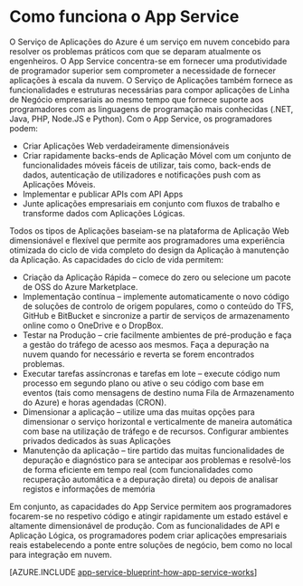 <properties 
    pageTitle="Como funciona o App Service do Azure" 
    description="Saiba como funciona o App Service" 
    keywords="serviço de aplicações, serviço de aplicações do azure, dimensionar, dimensionável, plano do serviço de aplicações, custo do serviço de aplicações"
    services="app-service" 
    documentationCenter="" 
    authors="yochay" 
    manager="wpickett" 
    editor=""/>

<tags 
    ms.service="app-service" 
    ms.workload="na" 
    ms.tgt_pltfrm="na" 
    ms.devlang="na" 
    ms.topic="hero-article" 
    ms.date="02/10/2016" 
    ms.author="yochay"/>

# Como funciona o App Service

O Serviço de Aplicações do Azure é um serviço em nuvem concebido para resolver os problemas práticos com que se deparam atualmente os engenheiros. O App Service concentra-se em fornecer uma produtividade de programador superior sem comprometer a necessidade de fornecer aplicações à escala da nuvem. O Serviço de Aplicações também fornece as funcionalidades e estruturas necessárias para compor aplicações de Linha de Negócio empresariais ao mesmo tempo que fornece suporte aos programadores com as linguagens de programação mais conhecidas (.NET, Java, PHP, Node.JS e Python).
Com o App Service, os programadores podem:

* Criar Aplicações Web verdadeiramente dimensionáveis
* Criar rapidamente backs-ends de Aplicação Móvel com um conjunto de funcionalidades móveis fáceis de utilizar, tais como, back-ends de dados, autenticação de utilizadores e notificações push com as Aplicações Móveis. 
* Implementar e publicar APIs com API Apps
* Junte aplicações empresariais em conjunto com fluxos de trabalho e transforme dados com Aplicações Lógicas.

Todos os tipos de Aplicações baseiam-se na plataforma de Aplicação Web dimensionável e flexível que permite aos programadores uma experiência otimizada do ciclo de vida completo do design da Aplicação à manutenção da Aplicação. As capacidades do ciclo de vida permitem:

* Criação da Aplicação Rápida – comece do zero ou selecione um pacote de OSS do Azure Marketplace. 
* Implementação contínua – implemente automaticamente o novo código de soluções de controlo de origem populares, como o conteúdo do TFS, GitHub e BitBucket e sincronize a partir de serviços de armazenamento online como o OneDrive e o DropBox.
* Testar na Produção – crie facilmente ambientes de pré-produção e faça a gestão do tráfego de acesso aos mesmos. Faça a depuração na nuvem quando for necessário e reverta se forem encontrados problemas.
* Executar tarefas assíncronas e tarefas em lote – execute código num processo em segundo plano ou ative o seu código com base em eventos (tais como mensagens de destino numa Fila de Armazenamento do Azure) e horas agendadas (CRON).
* Dimensionar a aplicação – utilize uma das muitas opções para dimensionar o serviço horizontal e verticalmente de maneira automática com base na utilização de tráfego e de recursos. Configurar ambientes privados dedicados às suas Aplicações   
* Manutenção da aplicação – tire partido das muitas funcionalidades de depuração e diagnóstico para se antecipar aos problemas e resolvê-los de forma eficiente em tempo real (com funcionalidades como recuperação automática e a depuração direta) ou depois de analisar registos e informações de memória
 
Em conjunto, as capacidades do App Service permitem aos programadores focarem-se no respetivo código e atingir rapidamente um estado estável e altamente dimensionável de produção. Com as funcionalidades de API e Aplicação Lógica, os programadores podem criar aplicações empresariais reais estabelecendo a ponte entre soluções de negócio, bem como no local para integração em nuvem.  

[AZURE.INCLUDE [app-service-blueprint-how-app-service-works](../../includes/app-service-blueprint-how-app-service-works.md)]



<!--HONumber=Aug16_HO1-->


